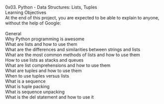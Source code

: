 0x03. Python - Data Structures: Lists, Tuples<br/>
Learning Objectives
<br/>At the end of this project, you are expected to be able to explain to anyone, without the help of Google:
<br/>
<br/>General
<br/>Why Python programming is awesome
<br/>What are lists and how to use them<br/>
What are the differences and similarities between strings and lists
<br/>What are the most common methods of lists and how to use them
<br/>How to use lists as stacks and queues
<br/>What are list comprehensions and how to use them
<br/>What are tuples and how to use them
<br/>When to use tuples versus lists
<br/>What is a sequence
<br/>What is tuple packing
<br/>What is sequence unpacking
<br/>What is the del statement and how to use it